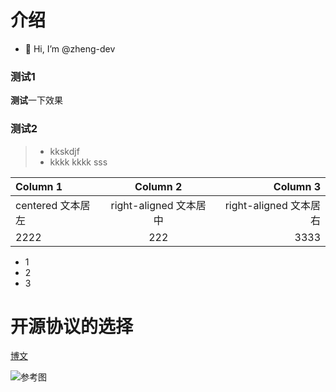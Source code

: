 # 介绍
- 👋 Hi, I’m @zheng-dev

### 测试1
**测试**一下效果
### 测试2
>- kkskdjf
>- kkkk
>kkkk
>sss

| Column 1 | Column 2 | Column 3 |
|:--------| :---------:|--------:|
| centered 文本居左 | right-aligned 文本居中 |right-aligned 文本居右|
| 2222 |222 |3333|

- 1
- 2
- 3

# 开源协议的选择
[博文](http://www.ruanyifeng.com/blog/2011/05/how_to_choose_free_software_licenses.html "来源")

![参考图](http://www.ruanyifeng.com/blogimg/asset/201105/free_software_licenses.png "引用图")